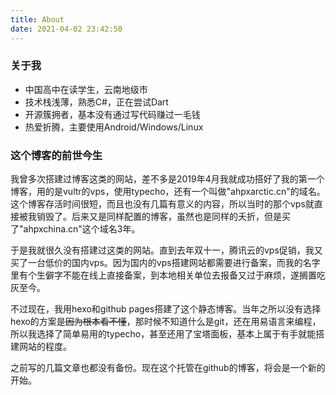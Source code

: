 ```yaml
---
title: About
date: 2021-04-02 23:42:50
---
```


### 关于我

+ 中国高中在读学生，云南地级市
+ 技术栈浅薄，熟悉C#，正在尝试Dart
+ 开源簇拥者，基本没有通过写代码赚过一毛钱
+ 热爱折腾，主要使用Android/Windows/Linux

### 这个博客的前世今生

我曾多次搭建过博客这类的网站，差不多是2019年4月我就成功搭好了我的第一个博客，用的是vultr的vps，使用typecho，还有一个叫做"ahpxarctic.cn"的域名。这个博客存活时间很短，而且也没有几篇有意义的内容，所以当时的那个vps就直接被我销毁了。后来又是同样配置的博客，虽然也是同样的夭折，但是买了"ahpxchina.cn"这个域名3年。

于是我就很久没有搭建过这类的网站。直到去年双十一，腾讯云的vps促销，我又买了一台低价的国内vps。因为国内的vps搭建网站都需要进行备案，而我的名字里有个生僻字不能在线上直接备案，到本地相关单位去报备又过于麻烦，遂搁置吃灰至今。

不过现在，我用hexo和github pages搭建了这个静态博客。当年之所以没有选择hexo的方案是~~因为根本看不懂~~，那时候不知道什么是git，还在用易语言来编程，所以我选择了简单易用的typecho，甚至还用了宝塔面板，基本上属于有手就能搭建网站的程度。

之前写的几篇文章也都没有备份。现在这个托管在github的博客，将会是一个新的开始。